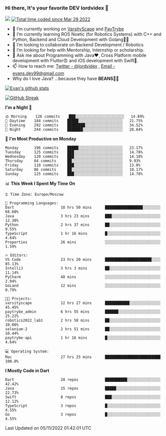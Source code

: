 ### Hi there, It's your favorite DEV lordvidex 👋
<img src="https://komarev.com/ghpvc/?username=lordvidex&label=Views&color=blue&style=plastic" /> <a href="https://wakatime.com/@0e56db35-d16b-410a-acc0-4085055304bf"><img src="https://wakatime.com/badge/user/0e56db35-d16b-410a-acc0-4085055304bf.svg" alt="Total time coded since Mar 29 2022" /></a>

- 🔭 I’m currently working on [VarsityScape](https://varsityscape.com) and [PayTrybe](https://www.paytrybe.com)
- 🌱 I’m currently learning ROS Noetic (for Robotics Systems) with C++ and Python, Backend and Cloud Development with Golang🧙🏼
- 👯 I’m looking to collaborate on Backend Development / Robotics
- 🤔 I’m looking for help with Mentorship, Internship or scholarship.
- 💬 Ask me about Programming with Java❤️, Cross Platform mobile development with Flutter😍 and iOS development with Swift🚀.
- 📫 How to reach me: [Twitter - @lordvidex](https://twitter.com/lordvidex) , [Email - evans.dev99@gmail.com](mailto:evans.dev99@gmail.com?body=Hello%20Evans,)
- Why do I love Java? ...because they have **BEANS**🤤😋

<div>
<!-- <a href="https://github.com/lordvidex">
  <img src="https://github-readme-stats.vercel.app/api/top-langs/?username=lordvidex&theme=light" />
</a>    -->
<!-- [![Top Langs](https://github-readme-stats.vercel.app/api/top-langs/?username=lordvidex)](https://github.com/lordvidex/)  -->
<a href="https://github.com/lordvidex">
 <img src="https://github-readme-stats.vercel.app/api?username=lordvidex&show_icons=true&theme=light&line_height=27" alt="Evan's github stats"/>
</a>
</div>

[![GitHub Streak](https://github-readme-streak-stats.herokuapp.com?user=lordvidex&theme=github-dark&hide_border=true)](https://git.io/streak-stats)

<!--
  <a href="https://github.com/iampawan/FlutterExampleApps">
    <img align="center" src="https://github-readme-stats.vercel.app/api/pin/?username=iampawan&repo=FlutterExampleApps&theme=light" />

  </a>
  <a href="https://github.com/iampawan/VelocityX">
   <img align="center" src="https://github-readme-stats.vercel.app/api/pin/?username=iampawan&repo=VelocityX&theme=light" />
  </a>
-->
<!--START_SECTION:waka-->
**I'm a Night 🦉** 

```text
🌞 Morning    126 commits    ███░░░░░░░░░░░░░░░░░░░░░░   14.89% 
🌆 Daytime    184 commits    █████░░░░░░░░░░░░░░░░░░░░   21.75% 
🌃 Evening    292 commits    ████████░░░░░░░░░░░░░░░░░   34.52% 
🌙 Night      244 commits    ███████░░░░░░░░░░░░░░░░░░   28.84%

```
📅 **I'm Most Productive on Monday** 

```text
Monday       196 commits    █████░░░░░░░░░░░░░░░░░░░░   23.17% 
Tuesday      125 commits    ███░░░░░░░░░░░░░░░░░░░░░░   14.78% 
Wednesday    120 commits    ███░░░░░░░░░░░░░░░░░░░░░░   14.18% 
Thursday     84 commits     ██░░░░░░░░░░░░░░░░░░░░░░░   9.93% 
Friday       110 commits    ███░░░░░░░░░░░░░░░░░░░░░░   13.0% 
Saturday     86 commits     ██░░░░░░░░░░░░░░░░░░░░░░░   10.17% 
Sunday       125 commits    ███░░░░░░░░░░░░░░░░░░░░░░   14.78%

```


📊 **This Week I Spent My Time On** 

```text
⌚︎ Time Zone: Europe/Moscow

💬 Programming Languages: 
Dart                     18 hrs 50 mins      █████████████████░░░░░░░░   68.68% 
Java                     3 hrs 23 mins       ███░░░░░░░░░░░░░░░░░░░░░░   12.38% 
Python                   2 hrs 37 mins       ██░░░░░░░░░░░░░░░░░░░░░░░   9.55% 
TypeScript               1 hr 16 mins        █░░░░░░░░░░░░░░░░░░░░░░░░   4.64% 
Properties               26 mins             ░░░░░░░░░░░░░░░░░░░░░░░░░   1.59%

🔥 Editors: 
VS Code                  23 hrs 20 mins      █████████████████████░░░░   85.13% 
IntelliJ                 3 hrs 3 mins        ██░░░░░░░░░░░░░░░░░░░░░░░   11.14% 
PyCharm                  48 mins             ░░░░░░░░░░░░░░░░░░░░░░░░░   2.94% 
GoLand                   12 mins             ░░░░░░░░░░░░░░░░░░░░░░░░░   0.79%

🐱‍💻 Projects: 
varsityscape             12 hrs 27 mins      ███████████░░░░░░░░░░░░░░   45.45% 
paytrybe_admin           6 hrs 55 mins       ██████░░░░░░░░░░░░░░░░░░░   25.22% 
robotics2022_lab1        2 hrs 58 mins       ██░░░░░░░░░░░░░░░░░░░░░░░   10.86% 
selenium-2               2 hrs 51 mins       ██░░░░░░░░░░░░░░░░░░░░░░░   10.44% 
paytrybe-api             1 hr 16 mins        █░░░░░░░░░░░░░░░░░░░░░░░░   4.64%

💻 Operating System: 
Mac                      27 hrs 25 mins      █████████████████████████   100.0%

```

**I Mostly Code in Dart** 

```text
Dart                     28 repos            ██████████░░░░░░░░░░░░░░░   42.42% 
Java                     15 repos            █████░░░░░░░░░░░░░░░░░░░░   22.73% 
Swift                    8 repos             ███░░░░░░░░░░░░░░░░░░░░░░   12.12% 
TypeScript               3 repos             █░░░░░░░░░░░░░░░░░░░░░░░░   4.55% 
Go                       3 repos             █░░░░░░░░░░░░░░░░░░░░░░░░   4.55%

```



 Last Updated on 05/11/2022 01:42:01 UTC
<!--END_SECTION:waka-->
